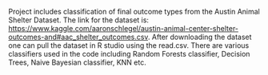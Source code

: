 Project includes classification of final outcome types from the Austin Animal Shelter Dataset.
The link for the dataset is: https://www.kaggle.com/aaronschlegel/austin-animal-center-shelter-outcomes-and#aac_shelter_outcomes.csv.
After downloading the dataset one can pull the dataset in R studio using the read.csv.
There are various classifiers used in the code including Random Forests classifier, Decision Trees, Naive Bayesian classifier, KNN etc.
